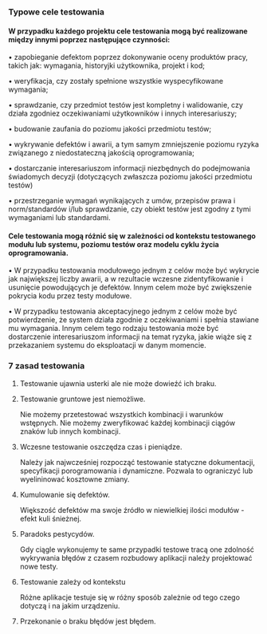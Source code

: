 ### Typowe cele testowania 

#### W przypadku każdego projektu cele testowania mogą być realizowane między innymi poprzez następujące czynności:

• zapobieganie defektom poprzez dokonywanie oceny produktów pracy, takich jak: wymagania, 
historyjki użytkownika, projekt i kod;

• weryfikacja, czy zostały spełnione wszystkie wyspecyfikowane wymagania;

• sprawdzanie, czy przedmiot testów jest kompletny i walidowanie, czy działa zgodniez oczekiwaniami użytkowników i innych interesariuszy;

• budowanie zaufania do poziomu jakości przedmiotu testów;

• wykrywanie defektów i awarii, a tym samym zmniejszenie poziomu ryzyka związanego 
z niedostateczną jakością oprogramowania;

• dostarczanie interesariuszom informacji niezbędnych do podejmowania świadomych decyzji 
(dotyczących zwłaszcza poziomu jakości przedmiotu testów)

• przestrzeganie wymagań wynikających z umów, przepisów prawa i norm/standardów i/lub 
sprawdzanie, czy obiekt testów jest zgodny z tymi wymaganiami lub standardami.

#### Cele testowania mogą różnić się w zależności od kontekstu testowanego modułu lub systemu, poziomu testów oraz modelu cyklu życia oprogramowania.

• W przypadku testowania modułowego jednym z celów może być wykrycie jak największej liczby 
awarii, a w rezultacie wczesne zidentyfikowanie i usunięcie powodujących je defektów. Innym 
celem może być zwiększenie pokrycia kodu przez testy modułowe.

• W przypadku testowania akceptacyjnego jednym z celów może być potwierdzenie, że system 
działa zgodnie z oczekiwaniami i spełnia stawiane mu wymagania. Innym celem tego rodzaju 
testowania może być dostarczenie interesariuszom informacji na temat ryzyka, jakie wiąże się 
z przekazaniem systemu do eksploatacji w danym momencie.

### 7 zasad testowania 

1. Testowanie ujawnia usterki ale nie może dowieźć ich braku.

2. Testowanie gruntowe jest niemożliwe. 
   
   Nie możemy przetestować wszystkich kombinacji i warunków wstępnych. 
   Nie możemy zweryfikować każdej kombinacji ciągów znaków lub innych kombinacji.

3. Wczesne testowanie oszczędza czas i pieniądze.
    
   Należy jak najwcześniej rozpocząć testowanie statyczne dokumentacji, specyfikacji porogramowania i dynamiczne. Pozwala to ograniczyć lub wyelininować kosztowne zmiany. 

4. Kumulowanie się defektów.
   
    Większość defektów ma swoje źródło w niewielkiej ilości modułów - efekt kuli śnieżnej. 

5. Paradoks pestycydów.
   
   Gdy ciągle wykonujemy te same przypadki testowe tracą one zdolność wykrywania błędów z czasem rozbudowy aplikacji należy projektować nowe testy.

6. Testowanie zależy od kontekstu 
   
   Różne aplikacje testuje się w różny sposób zależnie od tego czego dotyczą i na jakim urządzeniu.

7. Przekonanie o braku błędów jest błędem.




